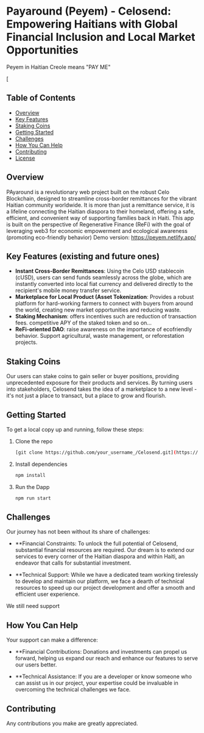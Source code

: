 # Payaround (Peyem) - Celosend: Empowering Haitians with Global Financial Inclusion and Local Market Opportunities

Peyem in Haitian Creole means "PAY ME"

[
## Table of Contents
- [Overview](#overview)
- [Key Features](#key-features)
- [Staking Coins](#staking-coins)
- [Getting Started](#getting-started)
- [Challenges](#challenges)
- [How You Can Help](#how-you-can-help)
- [Contributing](#contributing)
- [License](#license)

## Overview

 PAyaround is a revolutionary web project built on the robust Celo Blockchain, designed to streamline cross-border remittances for the vibrant Haitian community worldwide. It is more than just a remittance service, it is a lifeline connecting the Haitian diaspora to their homeland, offering a safe, efficient, and convenient way of supporting families back in Haiti. This app  is built on the  perspective of Regenerative Finance
 (ReFi) with the goal of leveraging web3 for economic empowerment and ecological awareness (promoting eco-friendly behavior)
 Demo version: https://peyem.netlify.app/

## Key Features (existing and future ones)

- **Instant Cross-Border Remittances**: Using the Celo USD stablecoin (cUSD), users can send funds seamlessly across the globe, which are instantly converted into local fiat currency and delivered directly to the recipient's mobile money transfer service.
- **Marketplace for Local Product (Asset Tokenization**: Provides a robust platform for hard-working farmers to connect with buyers from around the world, creating new market opportunities and reducing waste.
- **Staking Mechanism**: offers incentives such are reduction of transaction fees.  competitive APY of the staked token and so on...
- **ReFi-oriented DAO**: raise awareness on the importance of ecofriendly behavior. Support agricultural, waste management, or reforestation projects. 


## Staking Coins

Our users can stake coins to gain seller or buyer positions, providing unprecedented exposure for their products and services. By turning users into stakeholders, Celosend takes the idea of a marketplace to a new level - it's not just a place to transact, but a place to grow and flourish.

## Getting Started

To get a local copy up and running, follow these steps:

1. Clone the repo
   ```sh
   [git clone https://github.com/your_username_/Celosend.git](https://github.com/Benzsoft/peyem-dapp.git)
2. Install dependencies

   ```sh
   npm install
4. Run the Dapp
    ```sh
    npm run start

 
 ## Challenges

   
Our journey has not been without its share of challenges:

- **Financial Constraints: To unlock the full potential of Celosend, substantial financial resources are required. Our dream is to extend our services to every corner of the Haitian diaspora and within Haiti, an endeavor that calls for substantial investment.

- **Technical Support: While we have a dedicated team working tirelessly to develop and maintain our platform, we face a dearth of technical resources to speed up our project development and offer a smooth and efficient user experience.

We still need support

 ## How You Can Help
Your support can make a difference:

- **Financial Contributions: Donations and investments can propel us forward, helping us expand our reach and enhance our features to serve our users better.

- **Technical Assistance: If you are a developer or know someone who can assist us in our project, your expertise could be invaluable in overcoming the technical challenges we face.

## Contributing
Any contributions you make are greatly appreciated.
